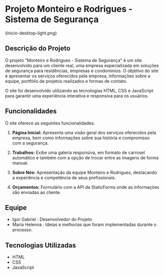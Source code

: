 # Projeto Monteiro e Rodrigues - Sistema de Segurança

(inicio-desktop-light.png)

## Descrição do Projeto

O projeto "Monteiro e Rodrigues - Sistema de Segurança" é um site desenvolvido para um cliente real, uma empresa especializada em soluções de segurança para residências, empresas e condomínios. O objetivo do site é apresentar os serviços oferecidos pela empresa, informações sobre a equipe, portfólio de projetos realizados e formas de contato.

O site foi desenvolvido utilizando as tecnologias HTML, CSS e JavaScript para garantir uma experiência interativa e responsiva para os usuários.

## Funcionalidades

O site oferece as seguintes funcionalidades:

1. **Página Inicial:** Apresenta uma visão geral dos serviços oferecidos pela empresa, bem como informações sobre sua história e compromisso com a segurança.

2. **Trabalhos:** Exibe uma galeria responsiva, em formato de carrosel automático e também com a opção de trocar entre as imagens de forma manual.

3. **Sobre Nós:** Apresentação da equipe Monteiro e Rodrigues, destacando a experiência e competência de seus profissionais.

4. **Orçamentos:** Formulário com a API da StaticForms onde as informações são enviadas ao cliente.


## Equipe

- Igor Gabriel : Desenvolvedor do Projeto
- Maria Helenna : Ideias e melhorias que foram implementadas durante o processo.

## Tecnologias Utilizadas

- HTML
- CSS
- JavaScript
